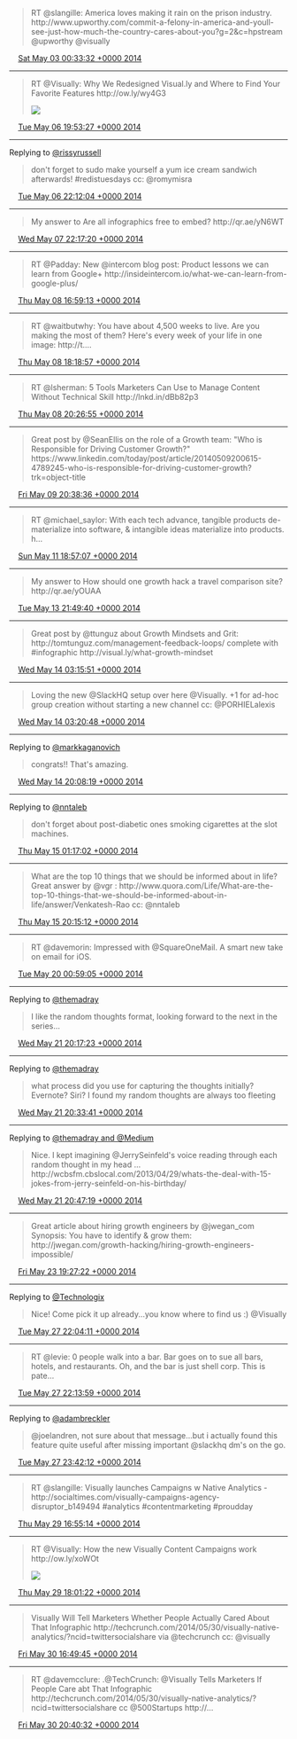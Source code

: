 > RT @slangille: America loves making it rain on the prison industry\. http://www\.upworthy\.com/commit\-a\-felony\-in\-america\-and\-youll\-see\-just\-how\-much\-the\-country\-cares\-about\-you?g\=2&c\=hpstream @upworthy @visually

<img src="../../media/tweet.ico" width="12" /> [Sat May 03 00:33:32 +0000 2014](https://twitter.com/adambreckler/status/462389459648929792)

----

> RT @Visually: Why We Redesigned Visual\.ly and Where to Find Your Favorite Features http://ow\.ly/wy4G3 
> 
> ![](../../media/463768524058398721-Bm-RrPTIQAEu5jX.jpg)

<img src="../../media/tweet.ico" width="12" /> [Tue May 06 19:53:27 +0000 2014](https://twitter.com/adambreckler/status/463768524058398721)

----

Replying to [@rissyrussell](https://twitter.com/@rissyrussell/status/463800094987255808)

> don't forget to sudo make yourself a yum ice cream sandwich afterwards\! \#redistuesdays   cc: @romymisra

<img src="../../media/tweet.ico" width="12" /> [Tue May 06 22:12:04 +0000 2014](https://twitter.com/adambreckler/status/463803408445501441)

----

> My answer to Are all infographics free to embed? http://qr\.ae/yN6WT

<img src="../../media/tweet.ico" width="12" /> [Wed May 07 22:17:20 +0000 2014](https://twitter.com/adambreckler/status/464167123229892608)

----

> RT @Padday: New @intercom blog post: Product lessons we can learn from Google\+ http://insideintercom\.io/what\-we\-can\-learn\-from\-google\-plus/

<img src="../../media/tweet.ico" width="12" /> [Thu May 08 16:59:13 +0000 2014](https://twitter.com/adambreckler/status/464449453995200512)

----

> RT @waitbutwhy: You have about 4,500 weeks to live\. Are you making the most of them? Here's every week of your life in one image: http://t\.…

<img src="../../media/tweet.ico" width="12" /> [Thu May 08 18:18:57 +0000 2014](https://twitter.com/adambreckler/status/464469520271175680)

----

> RT @lsherman: 5 Tools Marketers Can Use to Manage Content Without Technical Skill http://lnkd\.in/dBb82p3

<img src="../../media/tweet.ico" width="12" /> [Thu May 08 20:26:55 +0000 2014](https://twitter.com/adambreckler/status/464501721071226881)

----

> Great post by @SeanEllis on the role of a Growth team: "Who is Responsible for Driving Customer Growth?" https://www\.linkedin\.com/today/post/article/20140509200615\-4789245\-who\-is\-responsible\-for\-driving\-customer\-growth?trk\=object\-title

<img src="../../media/tweet.ico" width="12" /> [Fri May 09 20:38:36 +0000 2014](https://twitter.com/adambreckler/status/464867050792300544)

----

> RT @michael\_saylor: With each tech advance, tangible products de\-materialize into software, &amp; intangible ideas materialize into products\. h…

<img src="../../media/tweet.ico" width="12" /> [Sun May 11 18:57:07 +0000 2014](https://twitter.com/adambreckler/status/465566289088770048)

----

> My answer to How should one growth hack a travel comparison site? http://qr\.ae/yOUAA

<img src="../../media/tweet.ico" width="12" /> [Tue May 13 21:49:40 +0000 2014](https://twitter.com/adambreckler/status/466334486096269312)

----

> Great post by @ttunguz about Growth Mindsets and Grit: http://tomtunguz\.com/management\-feedback\-loops/ complete with \#infographic http://visual\.ly/what\-growth\-mindset

<img src="../../media/tweet.ico" width="12" /> [Wed May 14 03:15:51 +0000 2014](https://twitter.com/adambreckler/status/466416575940399104)

----

> Loving the new @SlackHQ setup over here @Visually\. \+1 for ad\-hoc group creation without starting a new channel cc: @PORHIELalexis

<img src="../../media/tweet.ico" width="12" /> [Wed May 14 03:20:48 +0000 2014](https://twitter.com/adambreckler/status/466417820348465152)

----

Replying to [@markkaganovich](https://twitter.com/markkaganovich/status/466392730776895490)

> congrats\!\! That's amazing\.

<img src="../../media/tweet.ico" width="12" /> [Wed May 14 20:08:19 +0000 2014](https://twitter.com/adambreckler/status/466671370987110400)

----

Replying to [@nntaleb](https://twitter.com/nntaleb/status/466740299885445121)

> don't forget about post\-diabetic ones smoking cigarettes at the slot machines\.

<img src="../../media/tweet.ico" width="12" /> [Thu May 15 01:17:02 +0000 2014](https://twitter.com/adambreckler/status/466749061454757890)

----

> What are the top 10 things that we should be informed about in life? Great answer by @vgr : http://www\.quora\.com/Life/What\-are\-the\-top\-10\-things\-that\-we\-should\-be\-informed\-about\-in\-life/answer/Venkatesh\-Rao cc: @nntaleb

<img src="../../media/tweet.ico" width="12" /> [Thu May 15 20:15:12 +0000 2014](https://twitter.com/adambreckler/status/467035489627680768)

----

> RT @davemorin: Impressed with @SquareOneMail\. A smart new take on email for iOS\.

<img src="../../media/tweet.ico" width="12" /> [Tue May 20 00:59:05 +0000 2014](https://twitter.com/adambreckler/status/468556483211177984)

----

Replying to [@themadray](https://twitter.com/hunieco/status/469164501082714113)

> I like the random thoughts format, looking forward to the next in the series\.\.\.

<img src="../../media/tweet.ico" width="12" /> [Wed May 21 20:17:23 +0000 2014](https://twitter.com/adambreckler/status/469210366988148737)

----

Replying to [@themadray](https://twitter.com/adambreckler/status/469210366988148737)

> what process did you use for capturing the thoughts initially? Evernote? Siri? I found my random thoughts are always too fleeting

<img src="../../media/tweet.ico" width="12" /> [Wed May 21 20:33:41 +0000 2014](https://twitter.com/adambreckler/status/469214466811244544)

----

Replying to [@themadray and @Medium](https://twitter.com/hunieco/status/469216060629979137)

> Nice\. I kept imagining @JerrySeinfeld's voice reading through each random thought in my head \.\.\. http://wcbsfm\.cbslocal\.com/2013/04/29/whats\-the\-deal\-with\-15\-jokes\-from\-jerry\-seinfeld\-on\-his\-birthday/

<img src="../../media/tweet.ico" width="12" /> [Wed May 21 20:47:19 +0000 2014](https://twitter.com/adambreckler/status/469217901086375936)

----

> Great article about hiring growth engineers by @jwegan\_com Synopsis: You have to identify &amp; grow them: http://jwegan\.com/growth\-hacking/hiring\-growth\-engineers\-impossible/

<img src="../../media/tweet.ico" width="12" /> [Fri May 23 19:27:22 +0000 2014](https://twitter.com/adambreckler/status/469922553549447168)

----

Replying to [@Technologix](https://twitter.com/YoucefHQ/status/471410741723930624)

> Nice\! Come pick it up already\.\.\.you know where to find us :\) @Visually

<img src="../../media/tweet.ico" width="12" /> [Tue May 27 22:04:11 +0000 2014](https://twitter.com/adambreckler/status/471411570900090880)

----

> RT @levie: 0 people walk into a bar\. Bar goes on to sue all bars, hotels, and restaurants\. Oh, and the bar is just shell corp\. This is pate…

<img src="../../media/tweet.ico" width="12" /> [Tue May 27 22:13:59 +0000 2014](https://twitter.com/adambreckler/status/471414037721268224)

----

Replying to [@adambreckler](https://twitter.com/joelandren/status/471433943758032896)

> @joelandren, not sure about that message\.\.\.but i actually found this feature quite useful after missing important @slackhq dm's on the go\.

<img src="../../media/tweet.ico" width="12" /> [Tue May 27 23:42:12 +0000 2014](https://twitter.com/adambreckler/status/471436237044084736)

----

> RT @slangille: Visually launches Campaigns w Native Analytics \- http://socialtimes\.com/visually\-campaigns\-agency\-disruptor\_b149494 \#analytics \#contentmarketing \#proudday

<img src="../../media/tweet.ico" width="12" /> [Thu May 29 16:55:14 +0000 2014](https://twitter.com/adambreckler/status/472058595844960256)

----

> RT @Visually: How the new Visually Content Campaigns work http://ow\.ly/xoWOt 
> 
> ![](../../media/472075237870170112-Bo0iOKRIQAAdgNj.png)

<img src="../../media/tweet.ico" width="12" /> [Thu May 29 18:01:22 +0000 2014](https://twitter.com/adambreckler/status/472075237870170112)

----

> Visually Will Tell Marketers Whether People Actually Cared About That Infographic http://techcrunch\.com/2014/05/30/visually\-native\-analytics/?ncid\=twittersocialshare via @techcrunch cc: @visually

<img src="../../media/tweet.ico" width="12" /> [Fri May 30 16:49:45 +0000 2014](https://twitter.com/adambreckler/status/472419606129164288)

----

> RT @davemcclure: \.@TechCrunch: @Visually Tells Marketers If People Care abt That Infographic http://techcrunch\.com/2014/05/30/visually\-native\-analytics/?ncid\=twittersocialshare cc @500Startups http://…

<img src="../../media/tweet.ico" width="12" /> [Fri May 30 20:40:32 +0000 2014](https://twitter.com/adambreckler/status/472477680999223296)